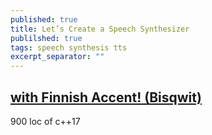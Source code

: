 ```yaml
---
published: true
title: Let’s Create a Speech Synthesizer
publilshed: true
tags: speech synthesis tts
excerpt_separator: ""
---
```

## [with Finnish Accent! (Bisqwit)](https://www.youtube.com/watch?v=Jcymn3RGkF4)

900 loc of c++17
